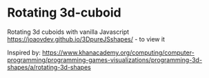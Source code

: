 # Rotating 3d-cuboid

Rotating 3d cuboids with vanilla Javascript
https://joaovdev.github.io/3DpureJSshapes/   - to view it

Inspired by:
https://www.khanacademy.org/computing/computer-programming/programming-games-visualizations/programming-3d-shapes/a/rotating-3d-shapes
